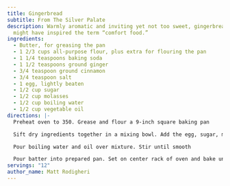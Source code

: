 ```yaml
---
title: Gingerbread
subtitle: From The Silver Palate
description: Warmly aromatic and inviting yet not too sweet, gingerbread just
  might have inspired the term “comfort food.”
ingredients:
  - Butter, for greasing the pan
  - 1 2/3 cups all-purpose flour, plus extra for flouring the pan
  - 1 1/4 teaspoons baking soda
  - 1 1/2 teaspoons ground ginger
  - 3/4 teaspoon ground cinnamon
  - 3/4 teaspoon salt
  - 1 egg, lightly beaten
  - 1/2 cup sugar
  - 1/2 cup molasses
  - 1/2 cup boiling water
  - 1/2 cup vegetable oil
directions: |-
  Preheat oven to 350. Grease and flour a 9-inch square baking pan

  Sift dry ingredients together in a mixing bowl. Add the egg, sugar, molasses. Mix well.

  Pour boiling water and oil over mixture. Stir until smooth

  Pour batter into prepared pan. Set on center rack of oven and bake until the top springs back when touched and the edges have pulled away slightly from the sides of the pan, 35-40 minutes.
servings: "12"
author_name: Matt Rodigheri
---
```

